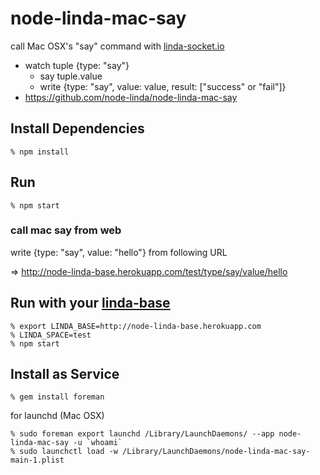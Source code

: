 node-linda-mac-say
==================
call Mac OSX's "say" command with [linda-socket.io](https://github.com/node-linda/linda-socket.io)

- watch tuple {type: "say"}
  - say tuple.value
  - write {type: "say", value: value, result: ["success" or "fail"]}
- https://github.com/node-linda/node-linda-mac-say


## Install Dependencies

    % npm install


## Run

    % npm start

### call mac say from web

write {type: "say", value: "hello"} from following URL

=> http://node-linda-base.herokuapp.com/test/type/say/value/hello


## Run with your [linda-base](https://github.com/node-linda/node-linda-base)

    % export LINDA_BASE=http://node-linda-base.herokuapp.com
    % LINDA_SPACE=test
    % npm start


## Install as Service

    % gem install foreman

for launchd (Mac OSX)

    % sudo foreman export launchd /Library/LaunchDaemons/ --app node-linda-mac-say -u `whoami`
    % sudo launchctl load -w /Library/LaunchDaemons/node-linda-mac-say-main-1.plist
